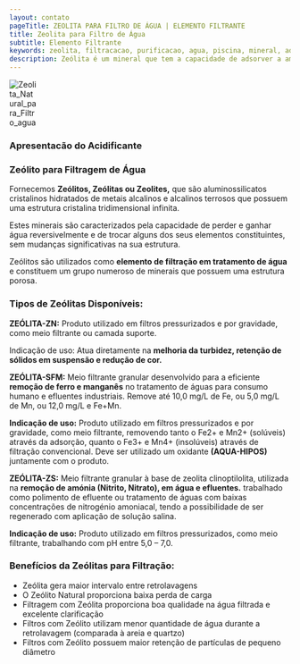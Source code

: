 ```yaml
---
layout: contato
pageTitle: ZEOLITA PARA FILTRO DE ÁGUA | ELEMENTO FILTRANTE 
title: Zeolita para Filtro de Água
subtitle: Elemento Filtrante
keywords: zeolita, filtracacao, purificacao, agua, piscina, mineral, adsorver
description: Zeólita é um mineral que tem a capacidade de adsorver a amônia da água, são aluminossilicatos cristalinos hidratados de metais alcalinos e alcalinos terrosos que possuem uma estrutura cristalina tridimensional infinita, usados para filtração.
---
```

<img class="img-responsive pull-center" style="max-width: 50;" src="../../website/images/zeolita_para_filtro_de_agua.jpg" alt="Zeolita_Natural_para_Filtro_agua">

### Apresentacão do Acidificante

### Zeólito para Filtragem de Água

Fornecemos **Zeólitos, Zeólitas ou Zeolites,** que são aluminossilicatos cristalinos hidratados de metais alcalinos e alcalinos terrosos que possuem uma estrutura cristalina tridimensional infinita.

Estes minerais são caracterizados pela capacidade de perder e ganhar água reversivelmente e de trocar alguns dos seus elementos constituintes, sem mudanças significativas na sua estrutura.

Zeólitos são utilizados como **elemento de filtração em tratamento de água** e constituem um grupo numeroso de minerais que possuem uma estrutura porosa.

### Tipos de Zeólitas Disponíveis:
  
**ZEÓLITA-ZN:** Produto utilizado em filtros pressurizados e por gravidade, como meio filtrante ou camada suporte. 

Indicação de uso: Atua diretamente na **melhoria da turbidez, retenção de sólidos em suspensão e redução de cor.**

**ZEÓLITA-SFM:** Meio filtrante granular desenvolvido para a eficiente **remoção de ferro e manganês** no tratamento de águas para consumo humano e efluentes industriais. Remove até 10,0 mg/L de Fe, ou 5,0 mg/L de Mn, ou 12,0 mg/L e Fe+Mn.

**Indicação de uso:** Produto utilizado em filtros pressurizados e por gravidade, como meio filtrante, removendo tanto o Fe2+ e Mn2+ (solúveis) através da adsorção, quanto o Fe3+ e Mn4+ (insolúveis) através de filtração convencional. Deve ser utilizado um oxidante **(AQUA-HIPOS)** juntamente com o produto. 


**ZEÓLITA-ZS:** Meio filtrante granular à base de zeolita clinoptilolita, utilizada na **remoção de amónia (Nitrito, Nitrato), em água e efluentes.** trabalhado como polimento de efluente ou tratamento de águas com baixas concentrações de nitrogénio amoniacal, tendo a possibilidade de ser regenerado com aplicação de solução salina.

**Indicação de uso:** Produto utilizado em filtros pressurizados, como meio filtrante, trabalhando com pH entre 5,0 – 7,0.


### Benefícios da Zeólitas para Filtração:

+ Zeólita gera maior intervalo entre retrolavagens
+ O Zeólito Natural proporciona baixa perda de carga
+ Filtragem com Zeólita proporciona boa qualidade na água filtrada e excelente clarificação
+ Filtros com Zeólito utilizam menor quantidade de água durante a retrolavagem (comparada à areia e quartzo)
+ Filtros com Zeólito possuem maior retenção de partículas de pequeno diâmetro


